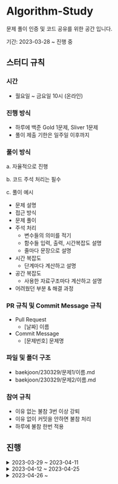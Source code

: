 # **Algorithm-Study**

문제 풀이 인증 및 코드 공유를 위한 공간 입니다.

기간: 2023-03-28 ~ 진행 중

## **스터디 규칙**

### **시간**

- 월요일 ~ 금요일 10시 (온라인)

### **진행 방식**

- 하루에 백준 Gold 1문제, Sliver 1문제
- 풀이 제출 기한은 일주일 이후까지

### **풀이 방식**

a. 자율적으로 진행

b. 코드 주석 처리는 필수

c. 풀이 예시

- 문제 설명
- 접근 방식
- 문제 풀이
- 주석 처리
    - 변수들의 의미를 적기
    - 함수들 입력, 출력, 시간복잡도 설명
    - 줄마다 문장으로 설명
- 시간 복잡도
    - 단계마다 계산하고 설명
- 공간 복잡도
    - 사용한 자료구조마다 계산하고 설명
- 어려웠던 부분 & 해결 과정

### **PR 규칙 및 Commit Message 규칙**

- Pull Request
    - [날짜] 이름
- Commit Message
    - [문제번호] 문제명

### **파일 및 폴더 구조**

- baekjoon/230329/문제1/이름.md
- baekjoon/230329/문제2/이름.md

### **참여 규칙**

- 이유 없는 불참 3번 이상 강퇴
- 이유 없이 커밋을 안하면 불참 처리
- 하루에 불참 한번 적용

## **진행**

<details>
<summary> 2023-03-29 ~ 2023-04-11 </summary>
<div markdown="1">

| 날짜 | 문제1 | 문제2 | 문제 풀이 |
| --- | --- | --- | --- |
| 2023-03-29 | [사회망 서비스(SNS)](https://www.acmicpc.net/problem/2533) | [효율적인 해킹](https://www.acmicpc.net/problem/1325) | [문제 풀이](./baekjoon/230329) |
| 2023-03-30 | [세 용액](https://www.acmicpc.net/problem/2473) | [RGB거리](https://www.acmicpc.net/problem/1149) | [문제 풀이](./baekjoon/230330) |
| 2023-03-31 | [계란으로 계란치기](https://www.acmicpc.net/problem/16987) | [설탕 배달](https://www.acmicpc.net/problem/2839) | [문제 풀이](./baekjoon/230331) |
| 2023-04-03 | [MST 게임](https://www.acmicpc.net/problem/16202) | [Z](https://www.acmicpc.net/problem/1074) | [문제 풀이](./baekjoon/230403) |
| 2023-04-04 | [파이프 옮기기 1](https://www.acmicpc.net/problem/17070) | [세 수 고르기](https://www.acmicpc.net/problem/1503) | [문제 풀이](./baekjoon/230404) |
| 2023-04-05 | [나무 위의 빗물](https://www.acmicpc.net/problem/17073) | [기타콘서트](https://www.acmicpc.net/problem/1497) | [문제 풀이](./baekjoon/230405) |
| 2023-04-06 | [뱀](https://www.acmicpc.net/problem/3190) | [N과 M (3)](https://www.acmicpc.net/problem/15651) | [문제 풀이](./baekjoon/230406) |
| 2023-04-07 | [두 배열의 합](https://www.acmicpc.net/problem/2143) | [뒤집기 II](https://www.acmicpc.net/problem/1455) | [문제 풀이](./baekjoon/230407) |
| 2023-04-10 | [소풍](https://www.acmicpc.net/problem/2026) | [유기농 배추](https://www.acmicpc.net/problem/1012) | [문제 풀이](./baekjoon/230410) |
| 2023-04-11 | [LCS 3](https://www.acmicpc.net/problem/1958) | [블로그](https://www.acmicpc.net/problem/21921) | [문제 풀이](./baekjoon/230411) |

</div>
</details>

    
<details>
<summary> 2023-04-12 ~ 2023-04-25 </summary>
<div markdown="1">

| 날짜 | 문제1 | 문제2 | 문제 풀이 |
| --- | --- | --- | --- |
| 2023-04-12 | [동전 분배](https://www.acmicpc.net/problem/1943) | [블로그2](https://www.acmicpc.net/problem/20365) | [문제 풀이](./baekjoon/230412) |
| 2023-04-13 | [십자가 2개 놓기](https://www.acmicpc.net/problem/17085) | [파일 정리](https://www.acmicpc.net/problem/20291) | [문제 풀이](./baekjoon/230413) |
|  2023-04-14 | [중량제한](https://www.acmicpc.net/problem/1939) | [상자의 균형](https://www.acmicpc.net/problem/20116) | [문제 풀이](./baekjoon/230414) |
| 2023-04-17 | [집합의 표현](https://www.acmicpc.net/problem/1717) | [진우의 달 여행 (Small)](https://www.acmicpc.net/problem/17484) | [문제 풀이](./baekjoon/230417) |
| 2023-04-18 | [1학년](https://www.acmicpc.net/problem/5557) | [별 찍기 - 19](https://www.acmicpc.net/problem/10994) | [문제 풀이](./baekjoon/230418) |
| 2023-04-19 | [떡장수와 호랑이](https://www.acmicpc.net/problem/16432) | [평행 우주](https://www.acmicpc.net/problem/17451) | [문제 풀이](./baekjoon/230419) |
| 2023-04-20 | [중첩 집합 모델](https://www.acmicpc.net/problem/19641) | [단어 뒤집기 2](https://www.acmicpc.net/problem/17413) | [문제 풀이](./baekjoon/230420) |
| 2023-04-21 | [드래곤 앤 던전](https://www.acmicpc.net/problem/16434) | [이건 꼭 풀어야 해!](https://www.acmicpc.net/problem/17390) | [문제 풀이](./baekjoon/230421) |
| 2023-04-24 | [택배 배송](https://www.acmicpc.net/problem/5972) | [세 개의 소수 문제](https://www.acmicpc.net/problem/11502) | [문제 풀이](./baekjoon/230424) |
| 2023-04-25 | [Guess](https://www.acmicpc.net/problem/1248) | [피보나치는 지겨웡~](https://www.acmicpc.net/problem/17175) | [문제 풀이](./baekjoon/230425) |

</div>
</details>


<details>
<summary> 2023-04-26 ~ </summary>
<div markdown="1">

| 날짜 | 문제1 | 문제2 | 문제 풀이 |
| --- | --- | --- | --- |
| 2023-04-26 | [파티](https://www.acmicpc.net/problem/1238) | [두 개의 배열](https://www.acmicpc.net/problem/17124) | [문제 풀이](./baekjoon/230426) |
| 2023-04-27 | [미세먼지 안녕!](https://www.acmicpc.net/problem/17144) | [두 스티커](https://www.acmicpc.net/problem/16937) | [문제 풀이](./baekjoon/230427) |
| 2023-04-28 | [ACM Craft](https://www.acmicpc.net/problem/1005) | [전공책](https://www.acmicpc.net/problem/16508) | [문제 풀이](./baekjoon/230428) |
| 2023-05-01 | [수강 과목](https://www.acmicpc.net/problem/17845) | [N과 M (8)](https://www.acmicpc.net/problem/15657) | [문제 풀이](./baekjoon/230501) |
| 2023-05-02 | [배열 돌리기 4](https://www.acmicpc.net/problem/17406) | [N과 M (7)](https://www.acmicpc.net/problem/15656) | [문제 풀이](./baekjoon/230502) |
| 2023-05-03 | []() | []() |  |
| 2023-05-04 | []() | []() |  |

</div>
</details>